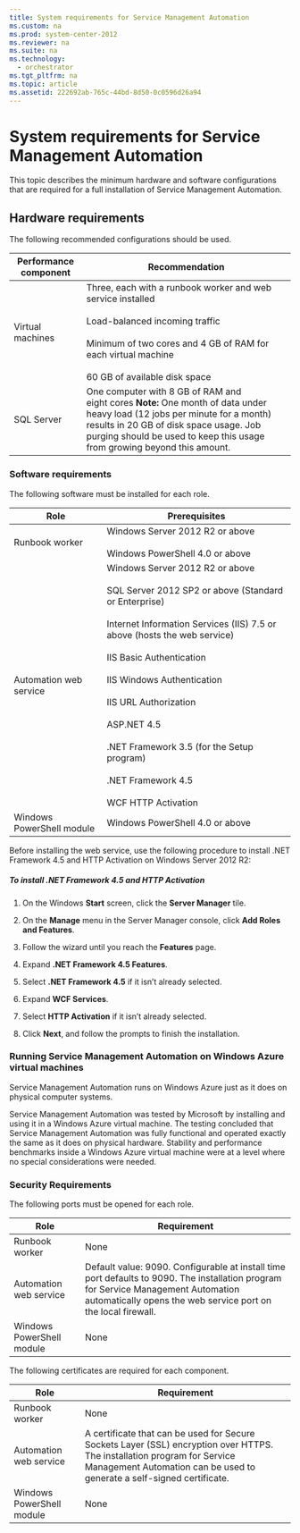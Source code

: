```yaml
---
title: System requirements for Service Management Automation
ms.custom: na
ms.prod: system-center-2012
ms.reviewer: na
ms.suite: na
ms.technology: 
  - orchestrator
ms.tgt_pltfrm: na
ms.topic: article
ms.assetid: 222692ab-765c-44bd-8d50-0c0596d26a94
---
```

# System requirements for Service Management Automation
This topic describes the minimum hardware and software configurations that are required for a full installation of Service Management Automation.

## Hardware requirements
The following recommended configurations should be used.

|Performance component|Recommendation|
|-------------------------|------------------|
|Virtual machines|Three, each with a runbook worker and web service installed<br /><br />Load\-balanced incoming traffic<br /><br />Minimum of two cores and 4 GB of RAM for each virtual machine<br /><br />60 GB of available disk space|
|SQL Server|One computer with 8 GB of RAM and eight cores **Note:** One month of data under heavy load \(12 jobs per minute for a month\) results in 20 GB of disk space usage. Job purging should be used to keep this usage from growing beyond this amount.|

### Software requirements
The following software must be installed for each role.

|Role|Prerequisites|
|--------|-----------------|
|Runbook worker|Windows Server 2012 R2 or above<br /><br />Windows PowerShell 4.0 or above|
|Automation web service|Windows Server 2012 R2 or above<br /><br />SQL Server 2012 SP2 or above \(Standard or Enterprise\)<br /><br />Internet Information Services \(IIS\) 7.5 or above \(hosts the web service\)<br /><br />IIS Basic Authentication<br /><br />IIS Windows Authentication<br /><br />IIS URL Authorization<br /><br />ASP.NET 4.5<br /><br />.NET Framework 3.5 \(for the Setup program\)<br /><br />.NET Framework 4.5<br /><br />WCF HTTP Activation|
|Windows PowerShell module|Windows PowerShell 4.0 or above|

Before installing the web service, use the following procedure to install .NET Framework 4.5 and HTTP Activation on Windows Server 2012 R2:

##### To install .NET Framework 4.5 and HTTP Activation

1.  On the Windows **Start** screen, click the **Server Manager** tile.

2.  On the **Manage** menu in the Server Manager console, click **Add Roles and Features**.

3.  Follow the wizard until you reach the **Features** page.

4.  Expand **.NET Framework 4.5 Features**.

5.  Select **.NET Framework 4.5** if it isn’t already selected.

6.  Expand **WCF Services**.

7.  Select **HTTP Activation** if it isn’t already selected.

8.  Click **Next**, and follow the prompts to finish the installation.

### Running Service Management Automation on Windows Azure virtual machines
Service Management Automation runs on Windows Azure just as it does on physical computer systems.

Service Management Automation was tested by Microsoft by installing and using it in a Windows Azure virtual machine. The testing concluded that Service Management Automation was fully functional and operated exactly the same as it does on physical hardware. Stability and performance benchmarks inside a Windows Azure virtual machine were at a level where no special considerations were needed.

### Security Requirements
The following ports must be opened for each role.

|Role|Requirement|
|--------|---------------|
|Runbook worker|None|
|Automation web service|Default value: 9090. Configurable at install time port defaults to 9090. The installation program for Service Management Automation automatically opens the web service port on the local firewall.|
|Windows PowerShell module|None|

The following certificates are required for each component.

|Role|Requirement|
|--------|---------------|
|Runbook worker|None|
|Automation web service|A certificate that can be used for Secure Sockets Layer \(SSL\) encryption over HTTPS. The installation program for Service Management Automation can be used to generate a self\-signed certificate.|
|Windows PowerShell module|None|


